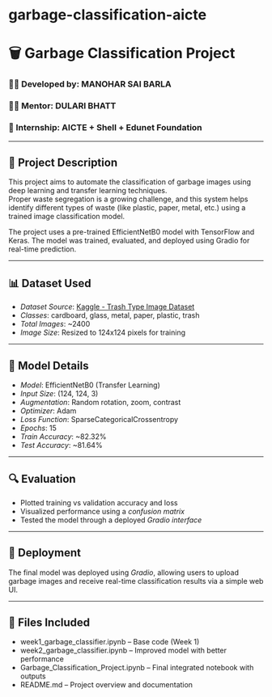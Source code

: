 # garbage-classification-aicte

# 🗑 Garbage Classification Project

### 👨‍💻 Developed by: MANOHAR SAI BARLA  
### 👩‍🏫 Mentor: DULARI BHATT  
### 💼 Internship: AICTE + Shell + Edunet Foundation

---

## 📌 Project Description

This project aims to automate the classification of garbage images using deep learning and transfer learning techniques.  
Proper waste segregation is a growing challenge, and this system helps identify different types of waste (like plastic, paper, metal, etc.) using a trained image classification model.

The project uses a pre-trained EfficientNetB0 model with TensorFlow and Keras. The model was trained, evaluated, and deployed using Gradio for real-time prediction.

---

## 📊 Dataset Used

- *Dataset Source*: [Kaggle - Trash Type Image Dataset](https://www.kaggle.com/datasets/farzadnekouei/trash-type-image-dataset)  
- *Classes*: cardboard, glass, metal, paper, plastic, trash  
- *Total Images*: ~2400  
- *Image Size*: Resized to 124x124 pixels for training

---

## 🧠 Model Details

- *Model*: EfficientNetB0 (Transfer Learning)  
- *Input Size*: (124, 124, 3)  
- *Augmentation*: Random rotation, zoom, contrast  
- *Optimizer*: Adam  
- *Loss Function*: SparseCategoricalCrossentropy  
- *Epochs*: 15  
- *Train Accuracy*: ~82.32%  
- *Test Accuracy*: ~81.64%

---

## 🔍 Evaluation

- Plotted training vs validation accuracy and loss  
- Visualized performance using a *confusion matrix*  
- Tested the model through a deployed *Gradio interface*

---

## 🧪 Deployment

The final model was deployed using *Gradio*, allowing users to upload garbage images and receive real-time classification results via a simple web UI.

---

## 📁 Files Included

- week1_garbage_classifier.ipynb – Base code (Week 1)  
- week2_garbage_classifier.ipynb – Improved model with better performance  
- Garbage_Classification_Project.ipynb – Final integrated notebook with outputs  
- README.md – Project overview and documentation
